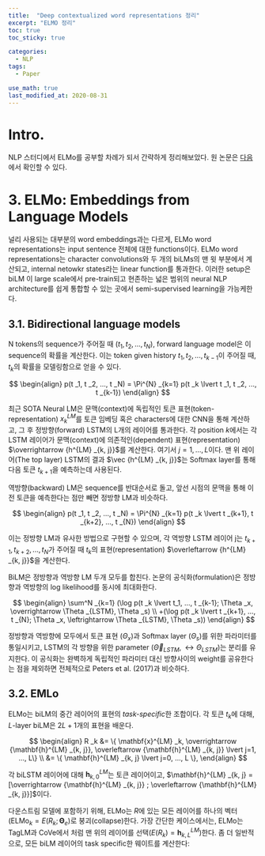 ```yaml
---
title:  "Deep contextualized word representations 정리"
excerpt: "ELMO 정리"
toc: true
toc_sticky: true

categories:
  - NLP
tags:
  - Paper

use_math: true
last_modified_at: 2020-08-31
---
```


# Intro.

NLP 스터디에서 ELMo를 공부할 차례가 되서 간략하게 정리해보았다. 원 논문은 [다음](https://arxiv.org/abs/1802.05365)에서 확인할 수 있다.

# 3. ELMo: Embeddings from Language Models

널리 사용되는 대부분의 word embeddings과는 다르게, ELMo word representations는 input sentence 전체에 대한 functions이다. ELMo word representations는 character convolutions와 두 개의 biLMs의 맨 윗 부분에서 계산되고, internal netowkr states라는 linear function를 통과한다. 이러한 setup은 biLM 이 large scale에서 pre-train되고 현존하는 넓은 범위의 neural NLP architecture를 쉽게 통합할 수 있는 곳에서 semi-supervised learning을 가능케한다.

## 3.1. Bidirectional language models

N tokens의 sequence가 주어질 때 ($t _1, t _2, ..., t _N$), forward language model은 이 sequence의 확률을 계산한다. 이는 token given history $t_1, t_2, ..., t _{k-1}$이 주어질 때, $t _k$의 확률을 모델링함으로 얻을 수 있다.  

$$
\begin{align}
p(t _1, t _2, ..., t _N) = \Pi^{N} _{k=1} p(t _k \lvert t _1, t _2, ..., t _{k-1})
\end{align}
$$

최근 SOTA Neural LM은 문맥(context)에 독립적인 토큰 표현(token-representation) $x^{LM} _k$를 토큰 임베딩 혹은 characters에 대한 CNN을 통해 계산하고, 그 후 정방향(forward) LSTM의 L개의 레이어를 통과한다. 
각 position $k$에서는 각 LSTM 레이어가 문맥(context)에 의존적인(dependent) 표현(representation) $\overrightarrow {h^{LM} _{k, j}}$를 계산한다. 여기서 $j=1, ..., L$이다.
맨 위 레이어(The top layer) LSTM의 결과 $\vec {h^{LM} _{k, j}}$는 Softmax layer를 통해 다음 토큰 $t _{k+1}$을 예측하는데 사용된다.

역방향(backward) LM은 sequence를 반대순서로 돌고, 앞선 시점의 문맥을 통해 이전 토큰을 예측한다는 점만 빼면 정방향 LM과 비슷하다.  

$$
\begin{align}
p(t _1, t _2, ..., t _N) = \Pi^{N} _{k=1} p(t _k \lvert t _{k+1}, t _{k+2}, ..., t _{N})
\end{align}
$$

이는 정방향 LM과 유사한 방법으로 구현할 수 있으며, 각 역방향 LSTM 레이어 j는 $t _{k+1}, t _{k+2}, ..., t _{N}$가 주어질 때 $t _k$의 표현(representation) $\overleftarrow {h^{LM} _{k, j}}$을 계산한다.

BiLM은 정방향과 역방향 LM 두개 모두를 합친다. 논문의 공식화(formulation)은 정방향과 역방향의 log likelihood를 동시에 최대화한다.  

$$
\begin{align}
\sum^N _{k=1} (\log p(t _k \lvert t_1, ..., t _{k-1}; \Theta _x, \overrightarrow \Theta _{LSTM}, \Theta _s) \\
+(\log p(t _k \lvert t _{k+1}, ..., t _{N}; \Theta _x, \leftrightarrow \Theta _{LSTM}, \Theta _s))
\end{align}
$$

정방향과 역방향에 모두에서 토큰 표현 ($\Theta _x$)과 Softmax layer ($\Theta _s$)를 위한 파라미터를 통일시키고, LSTM의 각 방향을 위한 parameter ($\overrightarrow \Theta _{LSTM}, \leftrightarrow \Theta _{LSTM}$)는 분리를 유지한다. 이 공식화는 완벽하게 독립적인 파라미터 대신 방향사이의 weight를 공유한다는 점을 제외하면 전체적으로 Peters et al. (2017)과 비슷하다.

## 3.2. EMLo

ELMo는 biLM의 중간 레이어의 표현의 *task-specific*한 조합이다. 각 토큰 $t _k$에 대해, *L*-layer biLM은 $2L+1$개의 표현을 배운다.  

$$
\begin{align}
R _k &= \{ \mathbf{x}^{LM} _k, \overrightarrow {\mathbf{h}^{LM} _{k, j}}, \overleftarrow {\mathbf{h}^{LM} _{k, j}} \lvert j=1, ..., L\} \\
&= \{ \mathbf{h}^{LM} _{k, j} \lvert j=0, ..., L \},
\end{align}
$$

각 biLSTM 레이어에 대해 $\mathbf{h}^{LM} _{k, 0}$는 토큰 레이어이고, $\mathbf{h}^{LM} _{k, j} = [\overrightarrow {\mathbf{h}^{LM} _{k, j}} ; \overleftarrow {\mathbf{h}^{LM} _{k, j}}]$이다.

다운스트림 모델에 포함하기 위해, ELMo는 *R*에 있는 모든 레이어를 하나의 벡터($\textrm{ELMo} _k = E(R _k; \mathbf{\Theta} _e$)로 붕괴(collapse)한다. 가장 간단한 케이스에서는, ELMo는 TagLM과 CoVe에서 처럼 맨 위의 레이어를 선택($E(R _k)=\mathbf{h}^{LM} _{k, L}$)한다. 좀 더 일반적으로, 모든 biLM 레이어의 task specific한 웨이트를 계산한다: